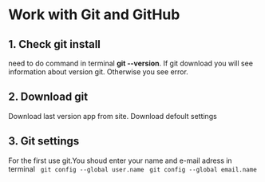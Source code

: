 # Work with Git and GitHub

## 1. Check git install
need to do command in terminal **git --version**. If git download you will see information about version git. Otherwise you see error.

## 2. Download git
Download last version app from site.
Download defoult settings

## 3. Git settings
For the first use git.You shoud enter your name and e-mail adress in terminal
``` git config --global user.name```
``` git config --global email.name```
